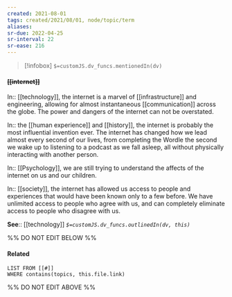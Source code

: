 ```yaml
---
created: 2021-08-01
tags: created/2021/08/01, node/topic/term
aliases:
sr-due: 2022-04-25
sr-interval: 22
sr-ease: 216
---
```

> [!infobox]
`$=customJS.dv_funcs.mentionedIn(dv)`

#### <s class="topic-title">[[internet]]</s>

In:: [[technology]], 
the internet is a marvel of [[infrastructure]] and engineering,
allowing for almost instantaneous [[communication]] across the globe.
The power and dangers of the internet can not be overstated.

In:: the [[human experience]] and [[history]],
the internet is probably the most influential invention ever.
The internet has changed how we lead almost every second of our lives, from completing the Wordle the second we wake up to listening to a podcast as we fall asleep, 
all without physically interacting with another person.

In:: [[Psychology]],
we are still trying to understand the affects of the internet on us and our children.

In:: [[society]],
the internet has allowed us access to people and experiences that would have been known only to a few before.
We have unlimited access to people who agree with us,
and can completely eliminate access to people who disagree with us.


**See**:: [[technology]]
*`$=customJS.dv_funcs.outlinedIn(dv, this)`*

%% DO NOT EDIT BELOW %%
#### Related 
```dataview
LIST FROM [[#]]
WHERE contains(topics, this.file.link)
```
%% DO NOT EDIT ABOVE %%
